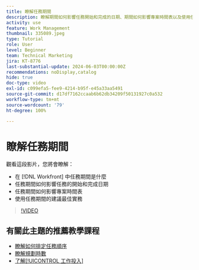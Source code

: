 ```yaml
---
title: 瞭解任務期間
description: 瞭解期間如何影響任務開始和完成的日期、期間如何影響專案時間表以及使用任務期間的一些最佳實務。
activity: use
feature: Work Management
thumbnail: 335089.jpeg
type: Tutorial
role: User
level: Beginner
team: Technical Marketing
jira: KT-8776
last-substantial-update: 2024-06-03T00:00:00Z
recommendations: noDisplay,catalog
hide: true
doc-type: video
exl-id: c099efa5-fee9-4214-b95f-e45a33aa5491
source-git-commit: d17df7162ccaab6b62db34209f50131927c0a532
workflow-type: tm+mt
source-wordcount: '79'
ht-degree: 100%

---
```


# 瞭解任務期間

觀看這段影片，您將會瞭解：

* 在 [!DNL Workfront] 中任務期間是什麼
* 任務期間如何影響任務的開始和完成日期
* 任務期間如何影響專案時間表
* 使用任務期間的建議最佳實務

>[!VIDEO](https://video.tv.adobe.com/v/335089/?quality=12&learn=on&enablevpops)

## 有關此主題的推薦教學課程

* [瞭解如何排定任務順序](/help/manage-work/tasks/learn-to-sequence-tasks.md)
* [瞭解規劃時數](/help/manage-work/tasks/understand-planned-hours.md)
* [了解[!UICONTROL 工作投入]](/help/manage-work/tasks/understand-work-effort.md)
